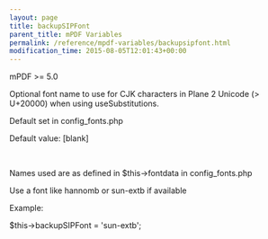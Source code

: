 ```yaml
---
layout: page
title: backupSIPFont
parent_title: mPDF Variables
permalink: /reference/mpdf-variables/backupsipfont.html
modification_time: 2015-08-05T12:01:43+00:00
---
```




<div>
<div>
<p>mPDF &gt;= 5.0

Optional font name to use for CJK characters in Plane 2 Unicode (&gt; U+20000) when using useSubstitutions.

Default set in config_fonts.php

Default value: [blank]</p>
<p>&nbsp;</p>
Names used are as defined in $this-&gt;fontdata in config_fonts.php

<p>Use a font like hannomb or sun-extb if available</p>
<p>Example:

$this-&gt;backupSIPFont = 'sun-extb';</p>
</div>
</div>
